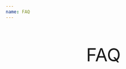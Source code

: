 ```yaml
---
name: FAQ
---
```





</br></br>

<center>
  <font size=30pt> FAQ</font> 
</center>

<html>
<!--在这里插入内容-->
</html>



</br></br>



</br></br>



<center>


</center>

</br></br></br></br>
